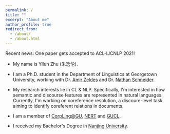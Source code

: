 ```yaml
---
permalink: /
title: ""
excerpt: "About me"
author_profile: true
redirect_from:
  - /about/
  - /about.html
---
```


Recent news: One paper gets accepted to ACL-IJCNLP 2021!

- My name is Yilun Zhu (朱逸伦).

- I am a Ph.D. student in the Department of Linguistics at Georgetown University, working with Dr. <a href="https://corpling.uis.georgetown.edu/amir/">Amir Zeldes</a> and Dr. <a href="http://people.cs.georgetown.edu/nschneid/">Nathan Schneider</a>.

- My research interests lie in CL & NLP. Specifically, I'm interested in how semantic and discourse features are represented in natural languages. Currently, I'm working on coreference resolution, a discoure-level task aiming to identify coreferent relations in documents.

- I am a member of <a href="https://corpling.uis.georgetown.edu/corpling/">CorpLing@GU</a>, <a href="http://nert.georgetown.edu/">NERT</a> and <a href="http://people.cs.georgetown.edu/nschneid/GUCL/">GUCL</a>.

- I received my Bachelor's Degree in <a href="https://www.nju.edu.cn/">Nanjing University</a>.